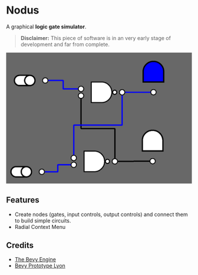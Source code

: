 # Nodus

A graphical __logic gate simulator__.

> __Disclaimer:__ This piece of software is in an very early stage of development
> and far from complete.

![Simple Circuit](thumbnail.png)

## Features

* Create nodes (gates, input controls, output controls) and connect them to
  build simple circuits.
* Radial Context Menu

## Credits

* [The Bevy Engine](https://bevyengine.org/)
* [Bevy Prototype Lyon](https://github.com/Nilirad/bevy_prototype_lyon)
